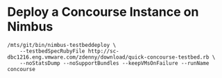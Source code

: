 # Deploy a Concourse Instance on Nimbus
```
/mts/git/bin/nimbus-testbeddeploy \
    --testbedSpecRubyFile http://sc-dbc1216.eng.vmware.com/zdenny/download/quick-concourse-testbed.rb \
    --noStatsDump --noSupportBundles --keepVMsOnFailure --runName concourse
```
